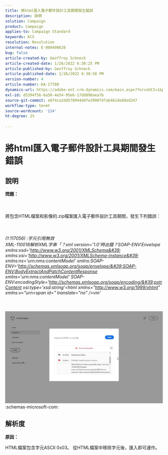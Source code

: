 ```yaml
---
title: 將html匯入電子郵件設計工具期間發生錯誤
description: 說明
solution: Campaign
product: Campaign
applies-to: Campaign Standard
keywords: KCS
resolution: Resolution
internal-notes: E-000490620
bug: false
article-created-by: Geoffroy Schneck
article-created-date: 1/26/2022 6:30:25 PM
article-published-by: Geoffroy Schneck
article-published-date: 1/26/2022 6:30:50 PM
version-number: 4
article-number: KA-17780
dynamics-url: https://adobe-ent.crm.dynamics.com/main.aspx?forceUCI=1&pagetype=entityrecord&etn=knowledgearticle&id=bdacbb00-d67e-ec11-8d21-0022480aa950
exl-id: d5394f56-6a50-4e54-95e6-17dd898aea7b
source-git-commit: e8f4ca2dd578944d4fe399074fab461de88ad247
workflow-type: tm+mt
source-wordcount: '124'
ht-degree: 2%

---
```


# 將html匯入電子郵件設計工具期間發生錯誤

## 說明

<b>問題：</b><br><br> <br><br>將包含HTML檔案和影像的.zip檔案匯入電子郵件設計工具期間，發生下列錯誤：<br><br> <br><br>*(1:117056) :字元引用無效
<br>XML-110018解析XML字串「？xml version=&#39;1.0&#39;時出錯？SOAP-ENV:Envelope xmlns:xsd=&#39;http://www.w3.org/2001/XMLSchema&#39; xmlns:xsi=&#39;http://www.w3.org/2001/XMLSchema-instance&#39; xmlns:ns=&#39;urn:nms:contentModel&#39; xmlns:SOAP-ENV=&#39;http://schemas.xmlsoap.org/soap/envelope/&#39;SOAP-ENV:BodyExtractAndPatchContentResponse xmlns=&#39;urn:nms:contentModel&#39; SOAP-ENV:encodingStyle=&#39;http://schemas.xmlsoap.org/soap/encoding/&#39;pstrContent xsi:type=&#39;xsd:string&#39;&lt;html xmlns=&quot;http://www.w3.org/1999/xhtml&quot; xmlns:v=&quot;urn&lt;span id=&quot; translate=&quot;no&quot; />vm&#39;*<br><br> <br><br>![](assets/___eb0cb406-d67e-ec11-8d21-0022480aa950___.jpeg):schemas-microsoft-com:

## 解析度


<b>原因：</b>

HTML檔案包含字元ASCII 0x03。 從HTML檔案中移除字元後，匯入即可運作。
